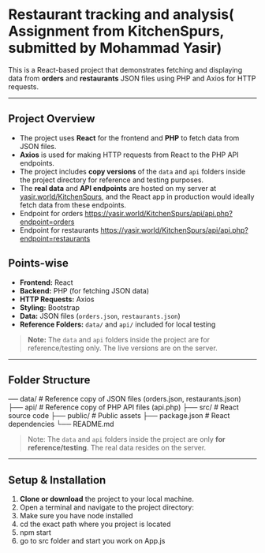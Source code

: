 # Restaurant tracking and analysis( Assignment from KitchenSpurs, submitted by Mohammad Yasir)

This is a React-based project that demonstrates fetching and displaying data from **orders** and **restaurants** JSON files using PHP and Axios for HTTP requests.

---

## Project Overview

- The project uses **React** for the frontend and **PHP** to fetch data from JSON files.
- **Axios** is used for making HTTP requests from React to the PHP API endpoints.
- The project includes **copy versions** of the `data` and `api` folders inside the project directory for reference and testing purposes.
- The **real data** and **API endpoints** are hosted on my server at [yasir.world/KitchenSpurs](https://yasir.world/KitchenSpurs), and the React app in production would ideally fetch data from these endpoints.
- Endpoint for orders https://yasir.world/KitchenSpurs/api/api.php?endpoint=orders
- Endpoint for restaurants https://yasir.world/KitchenSpurs/api/api.php?endpoint=restaurants

## Points-wise

- **Frontend:** React  
- **Backend:** PHP (for fetching JSON data)  
- **HTTP Requests:** Axios  
- **Styling:** Bootstrap  
- **Data:** JSON files (`orders.json`, `restaurants.json`)  
- **Reference Folders:** `data/` and `api/` included for local testing  


> **Note:** The `data` and `api` folders inside the project are for reference/testing only. The live versions are on the server.


---

## Folder Structure

── data/ # Reference copy of JSON files (orders.json, restaurants.json)
├── api/ # Reference copy of PHP API files (api.php)
├── src/ # React source code
├── public/ # Public assets
├── package.json # React dependencies
└── README.md


> Note: The `data` and `api` folders inside the project are only **for reference/testing**. The real data resides on the server.

---

## Setup & Installation

1. **Clone or download** the project to your local machine.
2. Open a terminal and navigate to the project directory:
3. Make sure you have node installed
4. cd the exact path where you project is located
5. npm start
6. go to src folder and start you work on App.js

```bash

